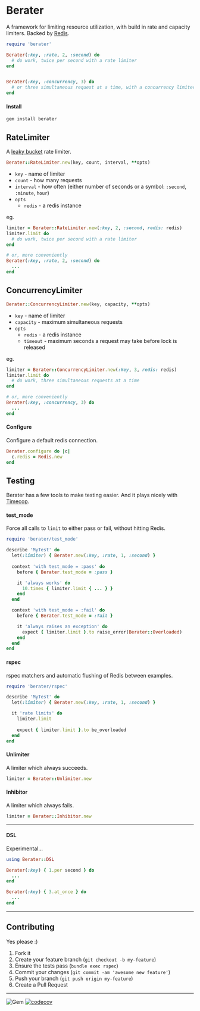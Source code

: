 Berater
======
A framework for limiting resource utilization, with build in rate and capacity limiters.  Backed by [Redis](https://redis.io/).

```ruby
require 'berater'

Berater(:key, :rate, 2, :second) do
  # do work, twice per second with a rate limiter
end


Berater(:key, :concurrency, 3) do
  # or three simultaneous request at a time, with a concurrency limiter
end
```


#### Install
```gem install berater```

## RateLimiter
A [leaky bucket](https://en.wikipedia.org/wiki/Leaky_bucket) rate limiter.

```ruby
Berater::RateLimiter.new(key, count, interval, **opts)
```
* `key` - name of limiter
* `count` - how many requests
* `interval` - how often (either number of seconds or a symbol: `:second`, `:minute`, `hour`)
* `opts`
  * `redis` - a redis instance


eg.
```ruby
limiter = Berater::RateLimiter.new(:key, 2, :second, redis: redis)
limiter.limit do
  # do work, twice per second with a rate limiter
end

# or, more conveniently
Berater(:key, :rate, 2, :second) do
  ...
end
```

## ConcurrencyLimiter
```ruby
Berater::ConcurrencyLimiter.new(key, capacity, **opts)
```
* `key` - name of limiter
* `capacity` - maximum simultaneous requests
* `opts`
  * `redis` - a redis instance
  * `timeout` - maximum seconds a request may take before lock is released

eg.
```ruby
limiter = Berater::ConcurrencyLimiter.new(:key, 3, redis: redis)
limiter.limit do
  # do work, three simultaneous requests at a time
end

# or, more conveniently
Berater(:key, :concurrency, 3) do
  ...
end
```


#### Configure
Configure a default redis connection.

```ruby
Berater.configure do |c|
  c.redis = Redis.new
end
```


## Testing
Berater has a few tools to make testing easier.  And it plays nicely with [Timecop](https://github.com/travisjeffery/timecop).


#### test_mode
Force all calls to `limit` to either pass or fail, without hitting Redis.

```ruby
require 'berater/test_mode'

describe 'MyTest' do
  let(:limiter) { Berater.new(:key, :rate, 1, :second) }
  
  context 'with test_mode = :pass' do
    before { Berater.test_mode = :pass }

    it 'always works' do
      10.times { limiter.limit { ... } }
    end
  end

  context 'with test_mode = :fail' do
    before { Berater.test_mode = :fail }

    it 'always raises an exception' do
      expect { limiter.limit }.to raise_error(Berater::Overloaded)
    end
  end
end
```


#### rspec
rspec matchers and automatic flushing of Redis between examples.

```ruby
require 'berater/rspec'

describe 'MyTest' do
  let(:limiter) { Berater.new(:key, :rate, 1, :second) }

  it 'rate limits' do
    limiter.limit
    
    expect { limiter.limit }.to be_overloaded
  end
end
```

#### Unlimiter
A limiter which always succeeds.

```ruby
limiter = Berater::Unlimiter.new
```

#### Inhibitor
A limiter which always fails.

```ruby
limiter = Berater::Inhibitor.new
```

----
#### DSL
Experimental...

```ruby
using Berater::DSL

Berater(:key) { 1.per second } do
  ...
end

Berater(:key) { 3.at_once } do
  ...
end

```

----
## Contributing

Yes please  :)

1. Fork it
1. Create your feature branch (`git checkout -b my-feature`)
1. Ensure the tests pass (`bundle exec rspec`)
1. Commit your changes (`git commit -am 'awesome new feature'`)
1. Push your branch (`git push origin my-feature`)
1. Create a Pull Request


----
![Gem](https://img.shields.io/gem/dt/berater?style=plastic)
[![codecov](https://codecov.io/gh/dpep/berater_rb/branch/master/graph/badge.svg?token=1L7OD80182)](https://codecov.io/gh/dpep/berater_rb)
